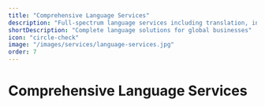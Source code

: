 ```yaml
---
title: "Comprehensive Language Services"
description: "Full-spectrum language services including translation, interpretation, localization, and linguistic consulting for businesses of all sizes."
shortDescription: "Complete language solutions for global businesses"
icon: "circle-check"
image: "/images/services/language-services.jpg"
order: 7
---
```


# Comprehensive Language Services

<!-- Content placeholder for Comprehensive Language Services -->
